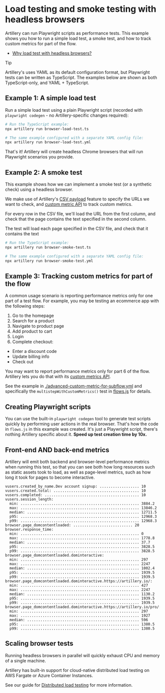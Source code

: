 # Load testing and smoke testing with headless browsers

Artillery can run Playwright scripts as performance tests. This example shows you how to run a simple load test, a smoke test, and how to track custom metrics for part of the flow.

- [Why load test with headless browsers?](https://www.artillery.io/docs/playwright#why-load-test-with-headless-browsers)

> [!TIP]
> Artillery's uses YAML as its default configuration format, but Playwright tests can be written as TypeScript. The examples below are shown as both TypeScript-only, and YAML + TypeScript.

## Example 1: A simple load test

Run a simple load test using a plain Playwright script (recorded with `playwright codegen` - no Artillery-specific changes required):


```sh
# Run the TypeScript example:
npx artillery run browser-load-test.ts
```

```sh
# The same example configured with a separate YAML config file:
npx artillery run browser-load-test.yml
```

That's it! Artillery will create headless Chrome browsers that will run Playwright scenarios you provide.

## Example 2: A smoke test

This example shows how we can implement a smoke test (or a synthetic check) using a headless browser.

We make use of Artillery's [CSV payload](https://artillery.io/docs/guides/guides/test-script-reference.html#Payload-files) feature to specify the URLs we want to check, and [custom metric API](https://artillery.io/docs/guides/guides/extending.html#Tracking-custom-metrics) to track custom metrics.

For every row in the CSV file, we'll load the URL from the first column, and check that the page contains the text specified in the second column.

The test will load each page specified in the CSV file, and check that it contains the text

```sh
# Run the TypeScript example:
npx artillery run browser-smoke-test.ts
```

```sh
# The same example configured with a separate YAML config file:
npx artillery run browser-smoke-test.yml
```

## Example 3: Tracking custom metrics for part of the flow

A common usage scenario is reporting performance metrics only for one part of a test flow. For example, you may be testing an ecommerce app with the following steps:

1. Go to the homepage
2. Search for a product
3. Navigate to product page
4. Add product to cart
5. Login
6. Complete checkout:
  - Enter a discount code
  - Update billing info
  - Check out

You may want to report performance metrics only for part 6 of the flow. Artillery lets you do that with its [custom metrics API](https://www.artillery.io/docs/guides/guides/extension-apis#tracking-custom-metrics).

See the example in [./advanced-custom-metric-for-subflow.yml](./advanced-custom-metric-for-subflow.yml) and specifically the `multistepWithCustomMetrics()` test in [flows.js](./flows.js) for details.


## Creating Playwright scripts

You can use the built-in `playwright codegen` tool to generate test scripts quickly by performing user actions in the real browser. That's how the code in `flows.js` in this example was created. It's just a Playwright script, there's nothing Artillery specific about it. **Speed up test creation time by 10x.**

## Front-end AND back-end metrics

Artillery will emit both backend and browser-level performance metrics when running this test, so that you can see both how long resources such as static assets took to load, as well as page-level metrics, such as how long it took for pages to become interactive.

```
vusers.created_by_name.Dev account signup: .................. 10
vusers.created.total: ....................................... 10
vusers.completed: ........................................... 10
vusers.session_length:
  min: ...................................................... 3884.2
  max: ...................................................... 13846.2
  median: ................................................... 12711.5
  p95: ...................................................... 12968.3
  p99: ...................................................... 12968.3
browser.page_domcontentloaded: ........................... 20
browser.response_time:
  min: ...................................................... 0
  max: ...................................................... 1778.8
  median: ................................................... 37.7
  p95: ...................................................... 3828.5
  p99: ...................................................... 3828.5
browser.page_domcontentloaded.dominteractive:
  min: ...................................................... 297
  max: ...................................................... 2247
  median: ................................................... 1002.4
  p95: ...................................................... 1939.5
  p99: ...................................................... 1939.5
browser.page_domcontentloaded.dominteractive.https://artillery.io/:
  min: ...................................................... 427
  max: ...................................................... 2247
  median: ................................................... 1130.2
  p95: ...................................................... 1939.5
  p99: ...................................................... 1939.5
browser.page_domcontentloaded.dominteractive.https://artillery.io/pro/:
  min: ...................................................... 297
  max: ...................................................... 1927
  median: ................................................... 596
  p95: ...................................................... 1380.5
  p99: ...................................................... 1380.5
```

## Scaling browser tests

Running headless browsers in parallel will quickly exhaust CPU and memory of a single machine.

Artillery has built-in support for cloud-native distributed load testing on AWS Fargate or Azure Container Instances.

See our guide for [Distributed load testing](https://www.artillery.io/docs/load-testing-at-scale) for more information.
